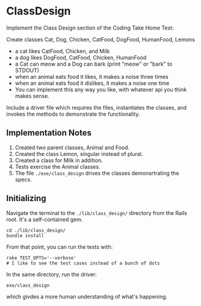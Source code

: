 # ClassDesign

Implement the Class Design section of the Coding Take Home Test:

Create classes Cat, Dog, Chicken, CatFood, DogFood, HumanFood, Lemons

  * a cat likes CatFood, Chicken, and Milk
  * a dog likes DogFood, CatFood, Chicken, HumanFood
  * a Cat can meow and a Dog can bark (print "meow" or "bark" to STDOUT)
  * when an animal eats food it likes, it makes a noise three times
  * when an animal eats food it dislikes, it makes a noise one time
  * You can implement this any way you like, with whatever api you think makes sense.

Include a driver file which requires the files, instantiates the classes, and invokes the methods to demonstrate the functionality.

## Implementation Notes ##

1. Created two parent classes, Animal and Food.
2. Created the class Lemon, singular instead of plural.
3. Created a class for Milk in addition.
4. Tests exercise the Animal classes.
5. The file `./exe/class_design` drives the classes demonsrtrating the specs.

## Initializing ##

Navigate the terminal to the `./lib/class_design/` directory from the Rails root. It's a self-contained gem.

``` shell
cd ./lib/class_design/
bundle install
```

From that point, you can run the tests with:

``` shell
rake TEST_OPTS='--verbose'
# I like to see the test cases instead of a bunch of dots
```

In the same directory, run the driver:

``` shell
exe/class_design
```

which givdes a more human understanding of what's happening.

